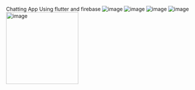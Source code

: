 Chatting App Using flutter and firebase
![image](https://user-images.githubusercontent.com/114337820/213615525-2a8408e8-db1d-4921-bb17-450cc43f5697.png)
![image](https://user-images.githubusercontent.com/114337820/213615532-71b359ec-0ba6-465d-a869-6eeb461078d6.png)
![image](https://user-images.githubusercontent.com/114337820/213615650-dc728672-9817-4592-a6a3-ce8950b40d15.png)
![image](https://user-images.githubusercontent.com/114337820/213615656-144f7e5f-d311-47e0-a6ee-505100d88f9c.png)
<img width="197" alt="image" src="https://user-images.githubusercontent.com/114337820/213615687-291a9011-81e2-4c4e-96a7-c1b8f2706344.png">
